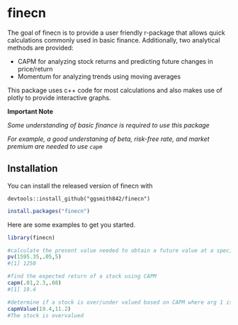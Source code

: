 
# finecn

<!-- badges: start -->
<!-- badges: end -->

The goal of finecn is to provide a user friendly r-package that allows quick calculations commonly used in 
basic finance. Additionally, two analytical methods are provided: 
 * CAPM for analyzing stock returns and predicting future changes in price/return
 * Momentum for analyzing trends using moving averages

This package uses c++ code for most calculations and also makes use of plotly to provide interactive graphs.

**Important Note**

*Some understanding of basic finance is required to use this package*

*For example, a good understaning of beta, risk-free rate, and market premium are needed to use `capm`*

## Installation

You can install the released version of finecn with
```
devtools::install_github("ggsmith842/finecn")
```

``` r
install.packages("finecn")
```

Here are some examples to get you started.
``` r
library(finecn)

#calculate the present value needed to obtain a future value at a specified interest rate
pv(1595.35,.05,5)
#[1] 1250

#find the expected return of a stock using CAPM 
capm(.01,2.3,.08)
#[1] 19.4

#determine if a stock is over/under valued based on CAPM where arg 1 is found using `capm` and argument is the expected return of the stock.
capmValue(19.4,11.2)
#The stock is overvalued
```

